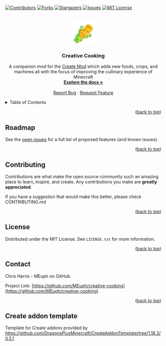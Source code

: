 <!-- Improved compatibility of back to top link: See: https://github.com/othneildrew/Best-README-Template/pull/73 -->
<a name="readme-top"></a>
<!--
*** Thanks for checking out the Best-README-Template. If you have a suggestion
*** that would make this better, please fork the repo and create a pull request
*** or simply open an issue with the tag "enhancement".
*** Don't forget to give the project a star!
*** Thanks again! Now go create something AMAZING! :D
-->



<!-- PROJECT SHIELDS -->
<!--
*** I'm using markdown "reference style" links for readability.
*** Reference links are enclosed in brackets [ ] instead of parentheses ( ).
*** See the bottom of this document for the declaration of the reference variables
*** for contributors-url, forks-url, etc. This is an optional, concise syntax you may use.
*** https://www.markdownguide.org/basic-syntax/#reference-style-links
-->
[![Contributors][contributors-shield]][contributors-url]
[![Forks][forks-shield]][forks-url]
[![Stargazers][stars-shield]][stars-url]
[![Issues][issues-shield]][issues-url]
[![MIT License][license-shield]][license-url]



<!-- PROJECT LOGO -->
<br />
<div align="center">
  <a href="https://github.com/MEuph/creative-cooking">
    <img src="src/main/resources/icon.png" alt="Logo" width="80" height="80">
  </a>

<h3 align="center">Creative Cooking</h3>

  <p align="center">
    A companion mod for the <a href="https://github.com/Creators-of-Create/Create">Create Mod</a> which adds new foods, crops, and machines all with the focus of improving the cullinary experience of Minecraft
    <br />
    <a href="https://github.com/MEuph/creative-cooking"><strong>Explore the docs »</strong></a>
    <br />
    <br />
    <a href="https://github.com/MEuph/creative-cooking/issues">Report Bug</a>
    ·
    <a href="https://github.com/MEuph/creative-cooking/issues">Request Feature</a>
  </p>
</div>



<!-- TABLE OF CONTENTS -->
<details>
  <summary>Table of Contents</summary>
  <ol>
    <li><a href="#roadmap">Roadmap</a></li>
    <li><a href="#contributing">Contributing</a></li>
    <li><a href="#license">License</a></li>
    <li><a href="#contact">Contact</a></li>
  </ol>
</details>

<p align="right">(<a href="#readme-top">back to top</a>)</p>

<!-- ROADMAP -->
## Roadmap

See the [open issues](https://github.com/MEuph/creative-cooking/issues) for a full list of proposed features (and known issues).

<p align="right">(<a href="#readme-top">back to top</a>)</p>



<!-- CONTRIBUTING -->
## Contributing

Contributions are what make the open source community such an amazing place to learn, inspire, and create. Any contributions you make are **greatly appreciated**.

If you have a suggestion that would make this better, please check CONTRIBUTING.md

<p align="right">(<a href="#readme-top">back to top</a>)</p>



<!-- LICENSE -->
## License

Distributed under the MIT License. See `LICENSE.txt` for more information.

<p align="right">(<a href="#readme-top">back to top</a>)</p>

<!-- CONTACT -->
## Contact

Chris Harris - MEuph on GitHub

Project Link: [https://github.com/MEuph/creative-cooking](https://github.com/MEuph/creative-cooking)

<p align="right">(<a href="#readme-top">back to top</a>)</p>

<!-- MARKDOWN LINKS & IMAGES -->
<!-- https://www.markdownguide.org/basic-syntax/#reference-style-links -->
[contributors-shield]: https://img.shields.io/github/contributors/MEuph/creative-cooking.svg?style=for-the-badge
[contributors-url]: https://github.com/MEuph/creative-cooking/graphs/contributors
[forks-shield]: https://img.shields.io/github/forks/MEuph/creative-cooking.svg?style=for-the-badge
[forks-url]: https://github.com/MEuph/creative-cooking/network/members
[stars-shield]: https://img.shields.io/github/stars/MEuph/creative-cooking.svg?style=for-the-badge
[stars-url]: https://github.com/MEuph/creative-cooking/stargazers
[issues-shield]: https://img.shields.io/github/issues/MEuph/creative-cooking.svg?style=for-the-badge
[issues-url]: https://github.com/MEuph/creative-cooking/issues
[license-shield]: https://img.shields.io/github/license/MEuph/creative-cooking.svg?style=for-the-badge
[license-url]: https://github.com/MEuph/creative-cooking/blob/master/LICENSE.txt
[linkedin-shield]: https://img.shields.io/badge/-LinkedIn-black.svg?style=for-the-badge&logo=linkedin&colorB=555
[linkedin-url]: https://linkedin.com/in/linkedin_username
[product-screenshot]: images/screenshot.png
[Next.js]: https://img.shields.io/badge/next.js-000000?style=for-the-badge&logo=nextdotjs&logoColor=white
[Next-url]: https://nextjs.org/
[React.js]: https://img.shields.io/badge/React-20232A?style=for-the-badge&logo=react&logoColor=61DAFB
[React-url]: https://reactjs.org/
[Vue.js]: https://img.shields.io/badge/Vue.js-35495E?style=for-the-badge&logo=vuedotjs&logoColor=4FC08D
[Vue-url]: https://vuejs.org/
[Angular.io]: https://img.shields.io/badge/Angular-DD0031?style=for-the-badge&logo=angular&logoColor=white
[Angular-url]: https://angular.io/
[Svelte.dev]: https://img.shields.io/badge/Svelte-4A4A55?style=for-the-badge&logo=svelte&logoColor=FF3E00
[Svelte-url]: https://svelte.dev/
[Laravel.com]: https://img.shields.io/badge/Laravel-FF2D20?style=for-the-badge&logo=laravel&logoColor=white
[Laravel-url]: https://laravel.com
[Bootstrap.com]: https://img.shields.io/badge/Bootstrap-563D7C?style=for-the-badge&logo=bootstrap&logoColor=white
[Bootstrap-url]: https://getbootstrap.com
[JQuery.com]: https://img.shields.io/badge/jQuery-0769AD?style=for-the-badge&logo=jquery&logoColor=white
[JQuery-url]: https://jquery.com 

## Create addon template
Template for Create addons provided by https://github.com/DragonsPlusMinecraft/CreateAddonTemplate/tree/1.18.2/0.5.1
